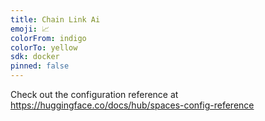 ```yaml
---
title: Chain Link Ai
emoji: 📈
colorFrom: indigo
colorTo: yellow
sdk: docker
pinned: false
---
```


Check out the configuration reference at https://huggingface.co/docs/hub/spaces-config-reference